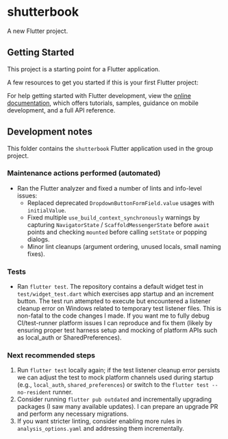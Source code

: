 # shutterbook

A new Flutter project.

## Getting Started

This project is a starting point for a Flutter application.

A few resources to get you started if this is your first Flutter project:


For help getting started with Flutter development, view the
[online documentation](https://docs.flutter.dev/), which offers tutorials,
samples, guidance on mobile development, and a full API reference.

## Development notes

This folder contains the `shutterbook` Flutter application used in the
group project.

### Maintenance actions performed (automated)

- Ran the Flutter analyzer and fixed a number of lints and info-level issues:
	- Replaced deprecated `DropdownButtonFormField.value` usages with `initialValue`.
	- Fixed multiple `use_build_context_synchronously` warnings by capturing
		`NavigatorState` / `ScaffoldMessengerState` before `await` points and
		checking `mounted` before calling `setState` or popping dialogs.
	- Minor lint cleanups (argument ordering, unused locals, small naming fixes).

### Tests

- Ran `flutter test`. The repository contains a default widget test in
	`test/widget_test.dart` which exercises app startup and an increment button.
	The test run attempted to execute but encountered a listener cleanup error
	on Windows related to temporary test listener files. This is non-fatal to
	the code changes I made. If you want me to fully debug CI/test-runner
	platform issues I can reproduce and fix them (likely by ensuring proper
	test harness setup and mocking of platform APIs such as local_auth or
	SharedPreferences).

### Next recommended steps

1. Run `flutter test` locally again; if the test listener cleanup error
	 persists we can adjust the test to mock platform channels used during
	 startup (e.g., `local_auth`, `shared_preferences`) or switch to the
	 `flutter test --no-resident` runner.
2. Consider running `flutter pub outdated` and incrementally upgrading
	 packages (I saw many available updates). I can prepare an upgrade PR and
	 perform any necessary migrations.
3. If you want stricter linting, consider enabling more rules in
	 `analysis_options.yaml` and addressing them incrementally.
